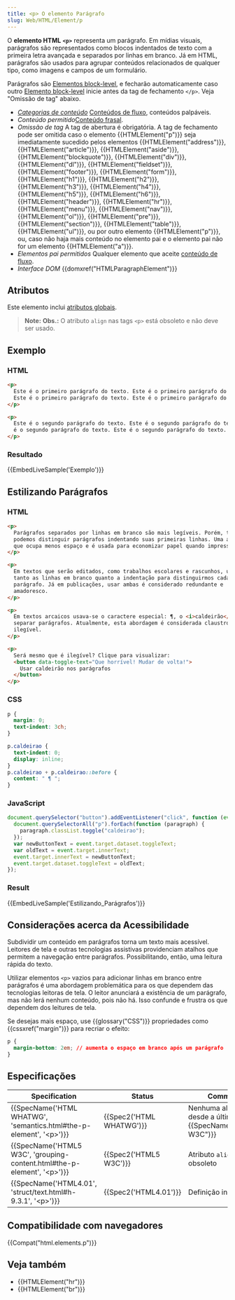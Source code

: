 ```yaml
---
title: <p> O elemento Parágrafo
slug: Web/HTML/Element/p
---
```


O **elemento HTML** **`<p>`** representa um parágrafo. Em mídias visuais, parágrafos são representados como blocos indentados de texto com a primeira letra avançada e separados por linhas em branco. Já em HTML, parágrafos são usados para agrupar conteúdos relacionados de qualquer tipo, como imagens e campos de um formulário.

Parágrafos são [Elementos block-level](/pt-BR/docs/Web/HTML/Elementos_block-level), e fecharão automaticamente caso outro [Elemento block-level](/pt-BR/docs/Web/HTML/Elementos_block-level) inicie antes da tag de fechamento `</p>`. Veja "Omissão de tag" abaixo.

- _[Categorias de conteúdo](/pt-BR/docs/Web/Guide/HTML/Categorias_de_conteudo)_
  [Conteúdos de fluxo](/pt-BR/docs/Web/Guide/HTML/Categorias_de_conteudo#Conteúdo_de_fluxo), conteúdos palpáveis.
- _Conteúdo permitido_[Conteúdo frasal](/pt-BR/docs/Web/Guide/HTML/Categorias_de_conteudo#Conte%C3%BAdo_fraseado).
- _Omissão de tag_ A tag de abertura é obrigatória. A tag de fechamento pode ser omitida caso o elemento {{HTMLElement("p")}} seja imediatamente sucedido pelos elementos {{HTMLElement("address")}}, {{HTMLElement("article")}}, {{HTMLElement("aside")}}, {{HTMLElement("blockquote")}}, {{HTMLElement("div")}}, {{HTMLElement("dl")}}, {{HTMLElement("fieldset")}}, {{HTMLElement("footer")}}, {{HTMLElement("form")}}, {{HTMLElement("h1")}}, {{HTMLElement("h2")}}, {{HTMLElement("h3")}}, {{HTMLElement("h4")}}, {{HTMLElement("h5")}}, {{HTMLElement("h6")}}, {{HTMLElement("header")}}, {{HTMLElement("hr")}}, {{HTMLElement("menu")}}, {{HTMLElement("nav")}}, {{HTMLElement("ol")}}, {{HTMLElement("pre")}}, {{HTMLElement("section")}}, {{HTMLElement("table")}}, {{HTMLElement("ul")}}, ou por outro elemento {{HTMLElement("p")}}, ou, caso não haja mais conteúdo no elemento pai e o elemento pai não for um elemento {{HTMLElement("a")}}.
- _Elementos pai permitidos_ Qualquer elemento que aceite [conteúdo de fluxo](/pt-BR/docs/Web/Guide/HTML/Categorias_de_conteudo#Conte%C3%BAdo_de_fluxo).
- _Interface DOM_ {{domxref("HTMLParagraphElement")}}

## Atributos

Este elemento inclui [atributos globais](/pt-BR/docs/Web/HTML/Global_attributes).

> **Note:** **Obs.:** O atributo `align` nas tags `<p>` está obsoleto e não deve ser usado.

## Exemplo

### HTML

```html
<p>
  Este é o primeiro parágrafo do texto. Este é o primeiro parágrafo do texto.
  Este é o primeiro parágrafo do texto. Este é o primeiro parágrafo do texto.
</p>

<p>
  Este é o segundo parágrafo do texto. Este é o segundo parágrafo do texto. Este
  é o segundo parágrafo do texto. Este é o segundo parágrafo do texto.
</p>
```

### Resultado

{{EmbedLiveSample('Exemplo')}}

## Estilizando Parágrafos

### HTML

```html
<p>
  Parágrafos separados por linhas em branco são mais legíveis. Porém, também
  podemos distinguir parágrafos indentando suas primeiras linhas. Uma abordagem
  que ocupa menos espaço e é usada para economizar papel quando impresso.
</p>

<p>
  Em textos que serão editados, como trabalhos escolares e rascunhos, usamos
  tanto as linhas em branco quanto a indentação para distinguirmos cada
  parágrafo. Já em publicações, usar ambas é considerado redundante e
  amadoresco.
</p>

<p>
  Em textos arcaicos usava-se o caractere especial: ¶, o <i>caldeirão</i>, para
  separar parágrafos. Atualmente, esta abordagem é considerada claustrofóbica e
  ilegível.
</p>

<p>
  Será mesmo que é ilegível? Clique para visualizar:
  <button data-toggle-text="Que horrível! Mudar de volta!">
    Usar caldeirão nos parágrafos
  </button>
</p>
```

### CSS

```css
p {
  margin: 0;
  text-indent: 3ch;
}

p.caldeirao {
  text-indent: 0;
  display: inline;
}
p.caldeirao + p.caldeirao::before {
  content: " ¶ ";
}
```

### JavaScript

```js
document.querySelector("button").addEventListener("click", function (event) {
  document.querySelectorAll("p").forEach(function (paragraph) {
    paragraph.classList.toggle("caldeirao");
  });
  var newButtonText = event.target.dataset.toggleText;
  var oldText = event.target.innerText;
  event.target.innerText = newButtonText;
  event.target.dataset.toggleText = oldText;
});
```

### Result

{{EmbedLiveSample('Estilizando_Parágrafos')}}

## Considerações acerca da Acessibilidade

Subdividir um conteúdo em parágrafos torna um texto mais acessível. Leitores de tela e outras tecnologias assistivas providenciam atalhos que permitem a navegação entre parágrafos. Possibilitando, então, uma leitura rápida do texto.

Utilizar elementos `<p>` vazios para adicionar linhas em branco entre parágrafos é uma abordagem problemática para os que dependem das tecnologias leitoras de tela. O leitor anunciará a existência de um parágrafo, mas não lerá nenhum conteúdo, pois não há. Isso confunde e frustra os que dependem dos leitures de tela.

Se desejas mais espaço, use {{glossary("CSS")}} propriedades como {{cssxref("margin")}} para recriar o efeito:

```css
p {
  margin-bottom: 2em; // aumenta o espaço em branco após um parágrafo
}
```

## Especificações

| Specification                                                                 | Status                   | Comment                                                        |
| ----------------------------------------------------------------------------- | ------------------------ | -------------------------------------------------------------- |
| {{SpecName('HTML WHATWG', 'semantics.html#the-p-element', '&lt;p&gt;')}}      | {{Spec2('HTML WHATWG')}} | Nenhuma alteração desde a última w3c {{SpecName("HTML5 W3C")}} |
| {{SpecName('HTML5 W3C', 'grouping-content.html#the-p-element', '&lt;p&gt;')}} | {{Spec2('HTML5 W3C')}}   | Atributo `align` está obsoleto                                 |
| {{SpecName('HTML4.01', 'struct/text.html#h-9.3.1', '&lt;p&gt;')}}             | {{Spec2('HTML4.01')}}    | Definição inicial                                              |

## Compatibilidade com navegadores

{{Compat("html.elements.p")}}

## Veja também

- {{HTMLElement("hr")}}
- {{HTMLElement("br")}}
